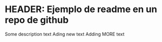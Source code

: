 # HEADER: Ejemplo de readme en un repo de github

Some description text
Ading new text
Adding MORE text
